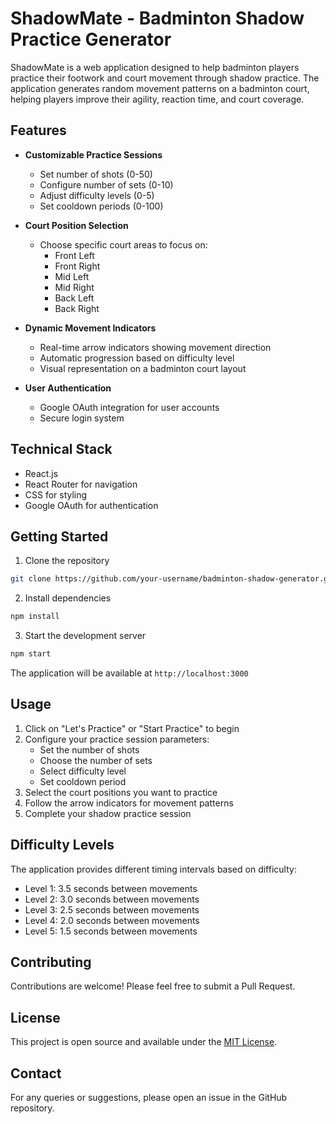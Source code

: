 # ShadowMate - Badminton Shadow Practice Generator

ShadowMate is a web application designed to help badminton players practice their footwork and court movement through shadow practice. The application generates random movement patterns on a badminton court, helping players improve their agility, reaction time, and court coverage.

## Features

- **Customizable Practice Sessions**

  - Set number of shots (0-50)
  - Configure number of sets (0-10)
  - Adjust difficulty levels (0-5)
  - Set cooldown periods (0-100)

- **Court Position Selection**

  - Choose specific court areas to focus on:
    - Front Left
    - Front Right
    - Mid Left
    - Mid Right
    - Back Left
    - Back Right

- **Dynamic Movement Indicators**

  - Real-time arrow indicators showing movement direction
  - Automatic progression based on difficulty level
  - Visual representation on a badminton court layout

- **User Authentication**
  - Google OAuth integration for user accounts
  - Secure login system

## Technical Stack

- React.js
- React Router for navigation
- CSS for styling
- Google OAuth for authentication

## Getting Started

1. Clone the repository

```bash
git clone https://github.com/your-username/badminton-shadow-generator.git
```

2. Install dependencies

```bash
npm install
```

3. Start the development server

```bash
npm start
```

The application will be available at `http://localhost:3000`

## Usage

1. Click on "Let's Practice" or "Start Practice" to begin
2. Configure your practice session parameters:
   - Set the number of shots
   - Choose the number of sets
   - Select difficulty level
   - Set cooldown period
3. Select the court positions you want to practice
4. Follow the arrow indicators for movement patterns
5. Complete your shadow practice session

## Difficulty Levels

The application provides different timing intervals based on difficulty:

- Level 1: 3.5 seconds between movements
- Level 2: 3.0 seconds between movements
- Level 3: 2.5 seconds between movements
- Level 4: 2.0 seconds between movements
- Level 5: 1.5 seconds between movements

## Contributing

Contributions are welcome! Please feel free to submit a Pull Request.

## License

This project is open source and available under the [MIT License](LICENSE).

## Contact

For any queries or suggestions, please open an issue in the GitHub repository.
